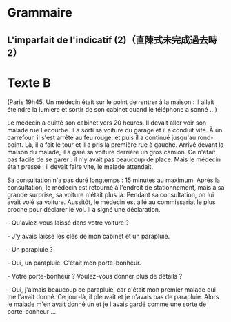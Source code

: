 # Grammaire
## L'imparfait de l'indicatif (2)（直陳式未完成過去時2）

# Texte B

(Paris 19h45. Un médecin était sur le point de rentrer à la maison : il allait éteindre la lumière et sortir de son cabinet quand le téléphone a sonné ...)

Le médecin a quitté son cabinet vers 20 heures. Il devait aller voir son malade rue Lecourbe. Il a sorti sa voiture du garage et il a conduit vite. À un carrefour, il s'est arrêté au feu rouge, et puis il a continué jusqu'au rond-point. Là, il a fait le tour et il a pris la première rue à gauche. Arrivé devant la maison du malade, il a garé sa voiture derrière un gros camion. Ce n'était pas facile de se garer : il n'y avait pas beaucoup de place. Mais le médecin était pressé : il devait faire vite, le malade attendait.

Sa consultation n'a pas duré longtemps : 15 minutes au maximum. Après la consultation, le médecin est retourné à l'endroit de stationnement, mais à sa grande surprise, sa voiture n'était plus là. Pendant sa consultation, on lui avait volé sa voiture. Aussitôt, le médecin est allé au commissariat le plus proche pour déclarer le vol. Il a signé une déclaration.

\- Qu'aviez-vous laissé dans votre voiture ?

\- J'y avais laissé les clés de mon cabinet et un parapluie.

\- Un parapluie ?

\- Oui, un parapluie. C'était mon porte-bonheur.

\- Votre porte-bonheur ? Voulez-vous donner plus de détails ?

\- Oui, j'aimais beaucoup ce parapluie, car c'était mon premier malade qui me l'avait donné. Ce jour-là, il pleuvait et je n'avais pas de parapluie. Alors le malade m'en avait donné un et je l'avais gardé comme une sorte de porte-bonheur ...
